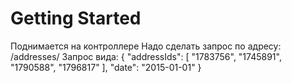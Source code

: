 # Getting Started

Поднимается на контроллере
Надо сделать запрос по адресу: /addresses/ 
Запрос вида:
{
  "addressIds": [
    "1783756",
    "1745891",
    "1790588",
    "1796817"
  ],
  "date": "2015-01-01"
}


